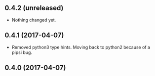0.4.2 (unreleased)
------------------

- Nothing changed yet.


0.4.1 (2017-04-07)
------------------

- Removed python3 type hints. Moving back to python2 because of a pipsi
    bug.


0.4.0 (2017-04-07)
------------------
